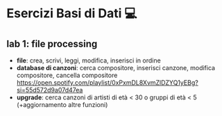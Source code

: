 # Esercizi Basi di Dati 💻
## lab 1: file processing 
- **file**: crea, scrivi, leggi, modifica, inserisci in ordine
- **database di canzoni**: cerca compositore, inserisci canzone, modifica compositore, cancella compositore
  https://open.spotify.com/playlist/0xPxmDL8XvmZlDZYQ1yEBg?si=55d572d9a07d47ea
- **upgrade**: cerca canzoni di artisti di età < 30 o gruppi di età < 5 (+aggiornamento altre funzioni)

